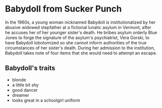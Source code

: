 # Babydoll from Sucker Punch

In the 1960s, a young woman nicknamed Babydoll is institutionalized by her abusive widowed stepfather at a fictional lunatic asylum in Vermont, after he accuses her of her younger sister's death. He bribes asylum orderly Blue Jones to forge the signature of the asylum's psychiatrist, Vera Gorski, to have Babydoll lobotomized so she cannot inform authorities of the true circumstances of her sister's death. During her admission to the institution, Babydoll takes note of four items that she would need to attempt an escape.

## Babydoll's traits

* blonde
* a little bit shy
* good dancer
* dreamer
* looks great in a schoolgirl uniform
